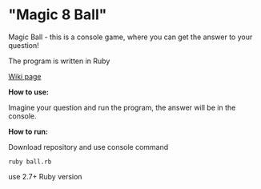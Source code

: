 <h1>"Magic 8 Ball"</h1>
Magic Ball - this is a console game, where you can get the answer to your question!

The program is written in Ruby

<a href="https://en.wikipedia.org/wiki/Magic_8-ball">Wiki page</a>

<b>How to use:</b>

Imagine your question and run the program, the answer will be in the console.

<b>How to run:</b>

Download repository and use console command 

```
ruby ball.rb
```

use 2.7+ Ruby version

